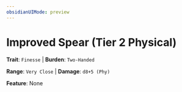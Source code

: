 ```yaml
---
obsidianUIMode: preview
---
```

# Improved Spear (Tier 2 Physical)

**Trait**: `Finesse` | **Burden**: `Two-Handed`

**Range**: `Very Close` | **Damage**: `d8+5 (Phy)`

**Feature**: None